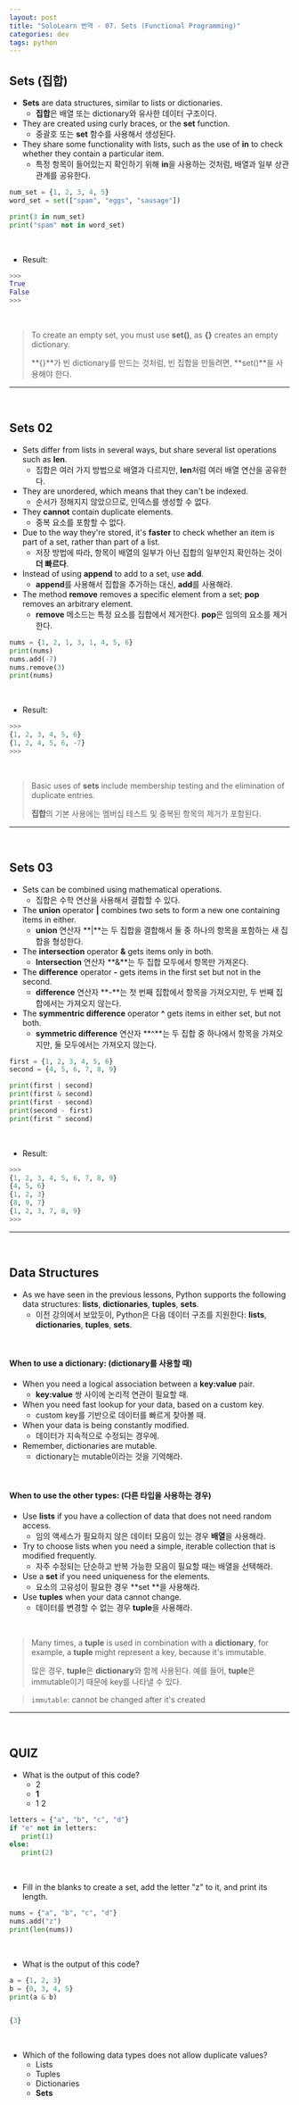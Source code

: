```yaml
---
layout: post
title: "SoloLearn 번역 - 07. Sets (Functional Programming)"
categories: dev
tags: python
---
```


## Sets (집합)

- **Sets** are data structures, similar to lists or dictionaries.
  - **집합**은 배열 또는 dictionary와 유사한 데이터 구조이다.
- They are created using curly braces, or the **set** function.
  - 중괄호 또는 **set** 함수를 사용해서 생성된다.
- They share some functionality with lists, such as the use of **in** to check whether they contain a particular item.
  - 특정 항목이 들어있는지 확인하기 위해 **in**을 사용하는 것처럼, 배열과 일부 상관관계를 공유한다.

```python
num_set = {1, 2, 3, 4, 5}
word_set = set(["spam", "eggs", "sausage"])

print(3 in num_set)
print("spam" not in word_set)
```

<br>

- Result:

```python
>>>
True
False
>>>
```

<br>

> To create an empty set, you must use **set()**, as **{}** creates an empty dictionary.
>
> **{}**가 빈 dictionary를 만드는 것처럼, 빈 집합을 만들려면, **set()**을 사용해야 한다.

------

<br>

## Sets 02

- Sets differ from lists in several ways, but share several list operations such as **len**.
  - 집합은 여러 가지 방법으로 배열과 다르지만, **len**처럼 여러 배열 연산을 공유한다.
- They are unordered, which means that they can't be indexed.
  - 순서가 정해지지 않았으므로, 인덱스를 생성할 수 없다.
- They **cannot** contain duplicate elements.
  - 중복 요소를 포함할 수 없다.
- Due to the way they're stored, it's **faster** to check whether an item is part of a set, rather than part of a list.
  - 저장 방법에 따라, 항목이 배열의 일부가 아닌 집합의 일부인지 확인하는 것이 **더 빠르다**.
- Instead of using **append** to add to a set, use **add**.
  - **append**를 사용해서 집합을 추가하는 대신, **add**를 사용해라.
- The method **remove** removes a specific element from a set; **pop** removes an arbitrary element.
  - **remove** 메소드는 특정 요소를 집합에서 제거한다. **pop**은 임의의 요소를 제거한다.

```python
nums = {1, 2, 1, 3, 1, 4, 5, 6}
print(nums)
nums.add(-7)
nums.remove(3)
print(nums)
```

<br>

- Result:

```python
>>>
{1, 2, 3, 4, 5, 6}
{1, 2, 4, 5, 6, -7}
>>>
```

<br>

> Basic uses of **sets** include membership testing and the elimination of duplicate entries.
>
> **집합**의 기본 사용에는 멤버십 테스트 및 중복된 항목의 제거가 포함된다.

------

<br>

## Sets 03

- Sets can be combined using mathematical operations.
  - 집합은 수학 연산을 사용해서 결합할 수 있다.
- The **union** operator **|** combines two sets to form a new one containing items in either.
  - **union** 연산자 **|**는 두 집합을 결합해서 둘 중 하나의 항목을 포함하는 새 집합을 형성한다.
- The **intersection** operator **&** gets items only in both.
  - **Intersection** 연산자 **&**는 두 집합 모두에서 항목만 가져온다.
- The **difference** operator **-** gets items in the first set but not in the second.
  - **difference** 연산자 **-**는 첫 번째 집합에서 항목을 가져오지만, 두 번째 집합에서는 가져오지 않는다.
- The **symmentric difference** operator **^** gets items in either set, but not both.
  - **symmetric difference** 연산자 **^**는 두 집합 중 하나에서 항목을 가져오지만, 둘 모두에서는 가져오지 않는다.

```python
first = {1, 2, 3, 4, 5, 6}
second = {4, 5, 6, 7, 8, 9}

print(first | second)
print(first & second)
print(first - second)
print(second - first)
print(first ^ second)
```

<br>

- Result:

```python
>>>
{1, 2, 3, 4, 5, 6, 7, 8, 9}
{4, 5, 6}
{1, 2, 3}
{8, 9, 7}
{1, 2, 3, 7, 8, 9}
>>>
```

------

<br>

## Data Structures

- As we have seen in the previous lessons, Python supports the following data structures: **lists**, **dictionaries**, **tuples**, **sets**.
  - 이전 강의에서 보았듯이, Python은 다음 데이터 구조를 지원한다: **lists**, **dictionaries**, **tuples**, **sets**.

<br>

#### When to use a dictionary: (dictionary를 사용할 때)

- When you need a logical association between a **key:value** pair.
  - **key:value** 쌍 사이에 논리적 연관이 필요할 때.
- When you need fast lookup for your data, based on a custom key.
  - custom key를 기반으로 데이터를 빠르게 찾아볼 때.
- When your data is being constantly modified.
  - 데이터가 지속적으로 수정되는 경우에.
- Remember, dictionaries are mutable.
  - dictionary는 mutable이라는 것을 기억해라.

<br>

#### When to use the other types: (다른 타입을 사용하는 경우)

- Use **lists** if you have a collection of data that does not need random access.
  - 임의 액세스가 필요하지 않은 데이터 모음이 있는 경우 **배열**을 사용해라.
- Try to choose lists when you need a simple, iterable collection that is modified frequently.
  - 자주 수정되는 단순하고 반복 가능한 모음이 필요할 때는 배열을 선택해라.
- Use a **set** if you need uniqueness for the elements.
  - 요소의 고유성이 필요한 경우 **set **을 사용해라.
- Use **tuples** when your data cannot change.
  - 데이터를 변경할 수 없는 경우 **tuple**을 사용해라.

<br>

> Many times, a **tuple** is used in combination with a **dictionary**, for example, a **tuple** might represent a key, because it's immutable.
>
> 많은 경우, **tuple**은 **dictionary**와 함께 사용된다. 예를 들어, **tuple**은 immutable이기 때문에 key를 나타낼 수 있다.

> `immutable`: cannot be changed after it's created

------

<br>

## QUIZ

- What is the output of this code?
  - 2
  - **1**
  - 1 2

```python
letters = {"a", "b", "c", "d"}
if "e" not in letters:
   print(1)
else:
   print(2)
```

<br>

- Fill in the blanks to create a set, add the letter "z" to it, and print its length.

```python
nums = {"a", "b", "c", "d"}
nums.add("z")
print(len(nums))
```

<br>

- What is the output of this code?

```python
a = {1, 2, 3}
b = {0, 3, 4, 5}
print(a & b)


{3}
```

<br>

- Which of the following data types does not allow duplicate values?
  - Lists
  - Tuples
  - Dictionaries
  - **Sets**

<br>